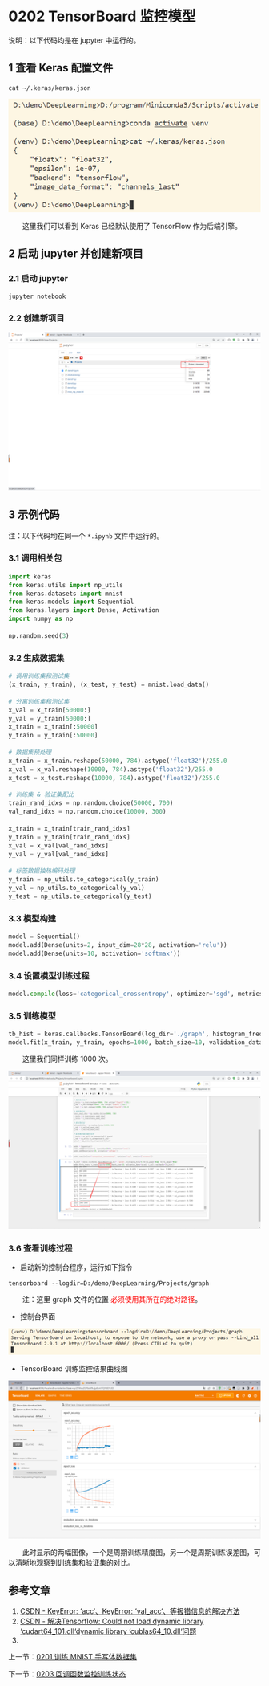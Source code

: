 # 0202 TensorBoard 监控模型

说明：以下代码均是在 jupyter 中运行的。

## 1 查看 Keras 配置文件

```shell
cat ~/.keras/keras.json
```

![image-20220912105333177](img/image-20220912105333177.png)

&emsp;&emsp;这里我们可以看到 Keras 已经默认使用了 TensorFlow 作为后端引擎。

## 2 启动 jupyter 并创建新项目

### 2.1 启动 jupyter

```shell
jupyter notebook
```

### 2.2 创建新项目

![image-20220726181816176](img/image-20220726181816176.png)



## 3 示例代码

注：以下代码均在同一个 `*.ipynb` 文件中运行的。

### 3.1 调用相关包

```python
import keras
from keras.utils import np_utils
from keras.datasets import mnist
from keras.models import Sequential
from keras.layers import Dense, Activation
import numpy as np

np.random.seed(3)
```

### 3.2 生成数据集

```python
# 调用训练集和测试集
(x_train, y_train), (x_test, y_test) = mnist.load_data()

# 分离训练集和测试集
x_val = x_train[50000:]
y_val = y_train[50000:]
x_train = x_train[:50000]
y_train = y_train[:50000]

# 数据集预处理
x_train = x_train.reshape(50000, 784).astype('float32')/255.0
x_val = x_val.reshape(10000, 784).astype('float32')/255.0
x_test = x_test.reshape(10000, 784).astype('float32')/255.0

# 训练集 & 验证集配比
train_rand_idxs = np.random.choice(50000, 700)
val_rand_idxs = np.random.choice(10000, 300)

x_train = x_train[train_rand_idxs]
y_train = y_train[train_rand_idxs]
x_val = x_val[val_rand_idxs]
y_val = y_val[val_rand_idxs]

# 标签数据独热编码处理
y_train = np_utils.to_categorical(y_train)
y_val = np_utils.to_categorical(y_val)
y_test = np_utils.to_categorical(y_test)
```

### 3.3 模型构建

```python
model = Sequential()
model.add(Dense(units=2, input_dim=28*28, activation='relu'))
model.add(Dense(units=10, activation='softmax'))
```

### 3.4 设置模型训练过程

```python
model.compile(loss='categorical_crossentropy', optimizer='sgd', metrics=['accuracy'])
```

### 3.5 训练模型

```python
tb_hist = keras.callbacks.TensorBoard(log_dir='./graph', histogram_freq=0, write_graph=True, write_images=True)
model.fit(x_train, y_train, epochs=1000, batch_size=10, validation_data=(x_val, y_val), callbacks=[tb_hist])
```

&emsp;&emsp;这里我们同样训练 1000 次。

![image-20220726191625527](img/image-20220726191625527.png)

### 3.6 查看训练过程

- 启动新的控制台程序，运行如下指令

```shell
tensorboard --logdir=D:/demo/DeepLearning/Projects/graph
```

&emsp;&emsp;注：这里 graph 文件的位置 <font style="color:red">必须使用其所在的绝对路径</font>。

- 控制台界面

![image-20220912105437639](img/image-20220912105437639.png)

- TensorBoard 训练监控结果曲线图

![image-20220912110134769](img/image-20220912110134769.png)

&emsp;&emsp;此时显示的两幅图像，一个是周期训练精度图，另一个是周期训练误差图，可以清晰地观察到训练集和验证集的对比。



## 参考文章

1. [CSDN - KeyError: ‘acc‘、KeyError: ‘val_acc‘、等报错信息的解决方法](https://blog.csdn.net/ccj211985/article/details/121582228)
2. [CSDN - 解决Tensorflow: Could not load dynamic library ‘cudart64_101.dll‘dynamic library ‘cublas64_10.dll‘问题](https://blog.csdn.net/weixin_43031092/article/details/108428238)
3. 



上一节：[0201 训练 MNIST 手写体数据集](./0201训练MNIST手写体数据集.md)

下一节：[0203 回调函数监控训练状态](./0203回调函数监控训练状态.md)

